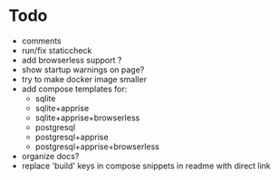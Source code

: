 # Todo
- comments
- run/fix staticcheck
- add browserless support ?
- show startup warnings on page?
- try to make docker image smaller
- add compose templates for:
    - sqlite
    - sqlite+apprise
    - sqlite+apprise+browserless
    - postgresql
    - postgresql+apprise
    - postgresql+apprise+browserless
- organize docs?
- replace 'build' keys in compose snippets in readme with direct link